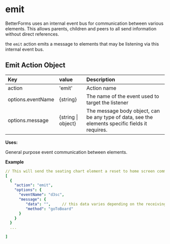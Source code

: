 # emit

BetterForms uses an internal event bus for communication between various elements. This allows parents, children and peers to all send information without direct references.

the `emit` action emits a message to elements that may be listening via this internal event bus.

## Emit Action Object

| Key | value | Description |
| :--- | :--- | :--- |
| action | 'emit' | Action name |
| options.eventName | {string} | The name of the event used to target the listener |
| options.message | {string \| object} | The message body object, can be any type of data, see the elements specific fields it requires. |

**Uses:**

General purpose event communication between elements.

**Example**

```yaml
// This will send the seating chart element a reset to home screen commands 
[
  {
    "action": "emit",
    "options": {
      "eventName": "d3sc",
      "message": {
         "data": "",     // this data varies depending on the receiving element
         "method": "goToBoard"
      }
    }
  }
  ...

]
```

